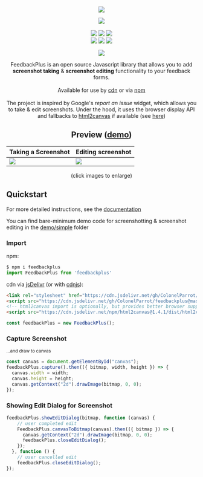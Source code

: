 <p align="center">
    <br/>
    <img src="docs/images/logo_sm.png"/>
    <br/>
</p>

<p align="center">
    <a href="https://GitHub.com/puffinsoft/feedbackplus/stargazers/"><img src="https://img.shields.io/github/stars/puffinsoft/feedbackplus.svg?style=social&label=Star"></a>
    <br />
    <br />
    <a href="https://www.jsdelivr.com/package/gh/ColonelParrot/feedbackplus"><img src="https://data.jsdelivr.com/v1/package/gh/ColonelParrot/feedbackplus/badge"></a>
    <a href="https://cdnjs.com/libraries/feedbackplus"><img src="https://img.shields.io/cdnjs/v/feedbackplus"></a>
    <a href="https://npmjs.com/package/feedbackplus"><img src="https://badgen.net/npm/dw/feedbackplus"></a>
    <br />
    <a href="https://github.com/ColonelParrot/feedbackplus/blob/master/LICENSE"><img src="https://img.shields.io/github/license/ColonelParrot/feedbackplus.svg"></a>
    <a href="https://GitHub.com/ColonelParrot/feedbackplus/releases/"><img src="https://img.shields.io/github/release/ColonelParrot/feedbackplus.svg"></a>
    <a href="https://npmjs.com/package/feedbackplus"><img src="https://badgen.net/npm/v/feedbackplus"></a>
</p>

<p align="center">
  <a href="https://nodei.co/npm/feedbackplus/"><img src="https://nodei.co/npm/feedbackplus.png"></a>
</p>

<p align="center">
FeedbackPlus is an open source Javascript library that allows you to add <b>screenshot taking</b> & <b>screenshot editing</b> functionality to your feedback forms.
<br/> <br/>
Available for use by <a href="https://github.com/ColonelParrot/feedbackplus/wiki#import">cdn</a> or via <a href="https://www.npmjs.com/package/feedbackplus">npm</a>
<br/> <br/>
The project is inspired by Google's <i>report an issue</i> widget, which allows you to take & edit screenshots. Under the hood, it uses the browser display API and fallbacks to <a href="https://github.com/niklasvh/html2canvas">html2canvas</a> if available (see <a href="https://github.com/ColonelParrot/feedbackplus/wiki#browser-support-bonus">here</a>)
</p>

<h2 align="center">Preview (<a href="https://colonelparrot.github.io/feedbackplus/demos/demo.html">demo</a>)</h2>

| Taking a Screenshot                           | Editing screenshot                                    |
| --------------------------------------------- | ----------------------------------------------------- |
| <img src="docs/images/FeedbackPlus_Demo.gif"> | <img src="docs/images/FeedbackPlus_Editing_Demo.gif"> |

<p align="center">(click images to enlarge)</p>

## Quickstart

For more detailed instructions, see the [documentation](https://github.com/ColonelParrot/feedbackplus/wiki)

You can find bare-minimum demo code for screenshotting & screenshot editing in the [demo/simple](/docs/demos/simple/) folder

### Import

npm:

```js
$ npm i feedbackplus
import FeedbackPlus from 'feedbackplus'
```

cdn via [jsDelivr](https://www.jsdelivr.com/package/gh/ColonelParrot/feedbackplus) (or with [cdnjs](https://cdnjs.com/libraries/feedbackplus)):

```html
<link rel="stylesheet" href="https://cdn.jsdelivr.net/gh/ColonelParrot/feedbackplus@master/src/feedbackplus.min.css" />
<script src="https://cdn.jsdelivr.net/gh/ColonelParrot/feedbackplus@master/src/feedbackplus.min.js" defer></script>
<!-- html2canvas import is optionally, but provides better browser support -->
<script src="https://cdn.jsdelivr.net/npm/html2canvas@1.4.1/dist/html2canvas.min.js" defer></script>
```

```js
const feedbackPlus = new FeedbackPlus();
```

### Capture Screenshot

<sup>...and draw to canvas</sup>

```js
const canvas = document.getElementById("canvas");
feedbackPlus.capture().then(({ bitmap, width, height }) => {
  canvas.width = width;
  canvas.height = height;
  canvas.getContext("2d").drawImage(bitmap, 0, 0);
});
```

### Showing Edit Dialog for Screenshot

```js
feedbackPlus.showEditDialog(bitmap, function (canvas) {
    // user completed edit
    FeedbackPlus.canvasToBitmap(canvas).then(({ bitmap }) => {
      canvas.getContext("2d").drawImage(bitmap, 0, 0);
      feedbackPlus.closeEditDialog();
    });
  }, function () {
    // user cancelled edit
    feedbackPlus.closeEditDialog();
});
```
